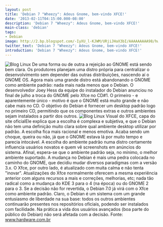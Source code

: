 ```yaml
---
layout: post
title: 'Debian 7 "Wheezy": Adeus Gnome, bem-vindo XFCE!'
date: '2013-02-11T04:15:00.000-08:00'
description: 'Debian 7 "Wheezy": Adeus Gnome, bem-vindo XFCE!'
main-class: 'debian'
tags:
- Debian
image: http://2.bp.blogspot.com/-IyXU_l-KJWM/URjiJHaX3bI/AAAAAAAAA98/hwzXeqchTUo/s72-c/debian_xfce.jpg
twitter_text: 'Debian 7 "Wheezy": Adeus Gnome, bem-vindo XFCE!'
introduction: 'Debian 7 "Wheezy": Adeus Gnome, bem-vindo XFCE!'
---
```

![Blog Linux](http://2.bp.blogspot.com/-IyXU_l-KJWM/URjiJHaX3bI/AAAAAAAAA98/hwzXeqchTUo/s320/debian_xfce.jpg "Blog Linux")
De uma forma ou de outra a rejeição ao GNOME está sendo bem clara. Os  produtores planejam uma distro própria para centralizar o  desenvolvimento sem depender das outras distribuições, nascendo aí o GNOME OS. Agora mais uma grande distro está abandonando o GNOME como ambiente padrão: nada mais nada menos que o Debian.
O desenvolvedor Joey Hess da equipe do instalador do Debian anunciou  no final de julho a troca do GNOME pelo Xfce no CD#1. O primeiro - e  aparentemente único - motivo é que o GNOME está muito grande e não cabe  mais no CD. O objetivo do Debian é fornecer um desktop padrão logo no  primeiro CD, permitindo que os componentes extras e outros ambientes  sejam instalados a partir dos outros.
![Blog Linux](http://e.cdn-hardware.com.br/static/20120809/xfce.jpg.500x250.auto.jpg?CmsZoomEnable "Blog Linux")
Visual do XFCE, capa do site oficialEle explica que a escolha é complexa e subjetiva,  e que o Debian não tem uma definição muito clara sobre qual ambiente  desktop utilizar por padrão. A escolha fica mais racional e menos  emotiva. Acaba sendo um choque, queira ou não, já que o GNOME estava lá  por muito tempo e parecia intocável.
A escolha do ambiente padrão numa distro certamente influencia  usuários novatos e quem vê screenshots em anúncios do sistema. Afinal,  espera-se que o ambiente padrão seja, no mínimo, o melhor ambiente  suportado.
A mudança no Debian é mais uma pedra colocada no caminho do GNOME,  que decidiu mudar diversos paradigmas com a versão 3.x. O Xfce, por  outro lado, é atualizado com muita calma e não tenta "inovar".  Atualizações do Xfce normalmente oferecem a mesma experiência anterior  com alguns recursos a mais e correções, melhorias, etc; nada tão radical  como a mudança do KDE 3 para o 4 (na época) ou do GNOME 2 para o 3.
Se a decisão não for revertida,  o Debian 7.0 já virá com o Xfce como ambiente padrão. Claro, o Debian é  um sistema com um grande entusiasmo de liberdade na sua base: todos os  outros ambientes continuarão presentes nos repositórios oficiais,  podendo ser instalados com facilidade. Na prática a vida dos usuários  avançados (boa parte do público do Debian) não será afetada com a  decisão.
Fonte: www.hardware.com.br
